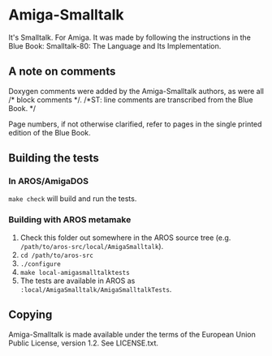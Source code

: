# Amiga-Smalltalk

It's Smalltalk. For Amiga. It was made by following the instructions in the Blue Book:
Smalltalk-80: The Language and Its Implementation.

## A note on comments

Doxygen comments were added by the Amiga-Smalltalk authors, as were all /* block comments */.
/*ST:  line comments are transcribed from the Blue Book. */

Page numbers, if not otherwise clarified, refer to pages in the single printed edition of the Blue Book.

## Building the tests

### In AROS/AmigaDOS

`make check` will build and run the tests.

### Building with AROS metamake

1. Check this folder out somewhere in the AROS source tree (e.g. `/path/to/aros-src/local/AmigaSmalltalk`).
2. `cd /path/to/aros-src`
3. `./configure`
4. `make local-amigasmalltalktests`
5. The tests are available in AROS as `:local/AmigaSmalltalk/AmigaSmalltalkTests`.


## Copying

Amiga-Smalltalk is made available under the terms of the European Union Public License, version 1.2. See LICENSE.txt.